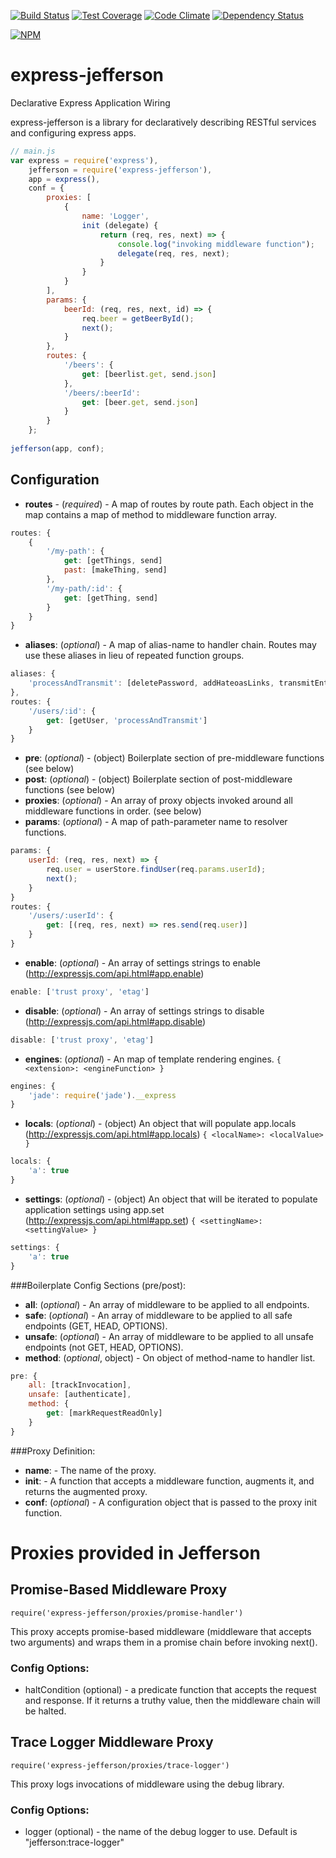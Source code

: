[![Build Status](https://travis-ci.org/atsid/express-jefferson.svg?branch=master)](https://travis-ci.org/atsid/express-jefferson)
[![Test Coverage](https://codeclimate.com/github/atsid/express-jefferson/badges/coverage.svg)](https://codeclimate.com/github/atsid/express-jefferson)
[![Code Climate](https://codeclimate.com/github/atsid/express-jefferson/badges/gpa.svg)](https://codeclimate.com/github/atsid/express-jefferson)
[![Dependency Status](https://david-dm.org/atsid/express-jefferson.svg)](https://david-dm.org/atsid/express-jefferson)

[![NPM](https://nodei.co/npm/express-jefferson.png)](https://nodei.co/npm/express-jefferson/)

# express-jefferson
Declarative Express Application Wiring

express-jefferson is a library for declaratively describing RESTful services and configuring express apps.

```js
// main.js
var express = require('express'),
    jefferson = require('express-jefferson'),
    app = express(),    
    conf = {
        proxies: [
            {
                name: 'Logger',
                init (delegate) {
                    return (req, res, next) => {
                        console.log("invoking middleware function");
                        delegate(req, res, next);
                    }
                }
            }
        ],
        params: {
            beerId: (req, res, next, id) => {
                req.beer = getBeerById();
                next();
            }
        },
        routes: {
            '/beers': {
                get: [beerlist.get, send.json]
            },
            '/beers/:beerId': 
                get: [beer.get, send.json]
            }
        }
    };
    
jefferson(app, conf);
```

## Configuration
* **routes** - (*required*) - A map of routes by route path. Each object in the map contains a map of method to middleware function array.
```js
routes: {
    {
        '/my-path': {
            get: [getThings, send]
            past: [makeThing, send]
        },
        '/my-path/:id': {
            get: [getThing, send]
        }
    }
}
```
* **aliases**: (*optional*) - A map of alias-name to handler chain. Routes may use these aliases in lieu of repeated function groups.
```js
aliases: {
    'processAndTransmit': [deletePassword, addHateoasLinks, transmitEntity]
},
routes: {
    '/users/:id': {
        get: [getUser, 'processAndTransmit']
    }
}
```
* **pre**: (*optional*) - (object) Boilerplate section of pre-middleware functions (see below)
* **post**: (*optional*) - (object) Boilerplate section of post-middleware functions (see below)
* **proxies**: (*optional*) - An array of proxy objects invoked around all middleware functions in order. (see below)
* **params**: (*optional*) - A map of path-parameter name to resolver functions.
```js
params: {
    userId: (req, res, next) => {
        req.user = userStore.findUser(req.params.userId);
        next();
    }
}
routes: {
    '/users/:userId': {
        get: [(req, res, next) => res.send(req.user)]
    }
}
```
* **enable**: (*optional*) - An array of settings strings to enable (http://expressjs.com/api.html#app.enable)
```js
enable: ['trust proxy', 'etag']
```
* **disable**: (*optional*) - An array of settings strings to disable (http://expressjs.com/api.html#app.disable)
```js
disable: ['trust proxy', 'etag']
```
* **engines**: (*optional*) - An map of template rendering engines. `{ <extension>: <engineFunction> }`
```js
engines: {
    'jade': require('jade').__express
}
```
* **locals**: (*optional*) - (object) An object that will populate app.locals (http://expressjs.com/api.html#app.locals) `{ <localName>: <localValue> }`
```js
locals: {
    'a': true
}
```
* **settings**: (*optional*) - (object) An object that will be iterated to populate application settings using app.set (http://expressjs.com/api.html#app.set) `{ <settingName>: <settingValue> }`
```js
settings: {
    'a': true
}
```

###Boilerplate Config Sections (pre/post):
* **all**: (*optional*) - An array of middleware to be applied to all endpoints.
* **safe**: (*optional*) - An array of middleware to be applied to all safe endpoints (GET, HEAD, OPTIONS).
* **unsafe**: (*optional*) - An array of middleware to be applied to all unsafe endpoints (not GET, HEAD, OPTIONS).
* **method**: (*optional*, object) - On object of method-name to handler list.
```js
pre: {
    all: [trackInvocation],
    unsafe: [authenticate],
    method: {
        get: [markRequestReadOnly]
    }
}
```

###Proxy Definition: 
* **name**: - The name of the proxy.
* **init**: - A function that accepts a middleware function, augments it, and returns the augmented proxy.
* **conf**: (*optional*) - A configuration object that is passed to the proxy init function.

# Proxies provided in Jefferson

## Promise-Based Middleware Proxy 
`require('express-jefferson/proxies/promise-handler')`

This proxy accepts promise-based middleware (middleware that accepts two arguments) and wraps them in a promise chain before invoking next().

### Config Options:
* haltCondition (optional) - a predicate function that accepts the request and response. If it returns a truthy value, then the middleware chain will be halted. 

## Trace Logger Middleware Proxy
`require('express-jefferson/proxies/trace-logger')`

This proxy logs invocations of middleware using the debug library.

### Config Options:
 * logger (optional) - the name of the debug logger to use. Default is "jefferson:trace-logger"
